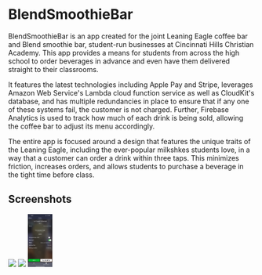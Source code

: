# BlendSmoothieBar

BlendSmoothieBar is an app created for the joint Leaning Eagle coffee bar and Blend smoothie bar, student-run businesses at Cincinnati Hills Christian Academy. This app provides a means for students from across the high school to order beverages in advance and even have them delivered straight to their classrooms. 

It features the latest technologies including Apple Pay and Stripe, leverages Amazon Web Service's Lambda cloud function service as well as CloudKit's database, and has multiple redundancies in place to ensure that if any one of these systems fail, the customer is not charged. Further, Firebase Analytics is used to track how much of each drink is being sold, allowing the coffee bar to adjust its menu accordingly.

The entire app is focused around a design that features the unique traits of the Leaning Eagle, including the ever-popular milkshkes students love, in a way that a customer can order a drink within three taps. This minimizes friction, increases orders, and allows students to purchase a beverage in the tight time before class.

## Screenshots
<img src="readme-images/leaningeagle.PNG" width="50">
<img src="readme-images/blend.PNG" width="50">
<img src="readme-images/order.PNG" width="50">


